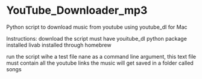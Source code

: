 # YouTube_Downloader_mp3
Python script to download music from youtube using youtube_dl for Mac 

Instructions:
download the script 
must have youitube_dl python package installed
livab installed through homebrew 

run the script wihe a test file nane as a command line argument, this text file must contain all the youtube links
the music will get saved in a folder called songs 



